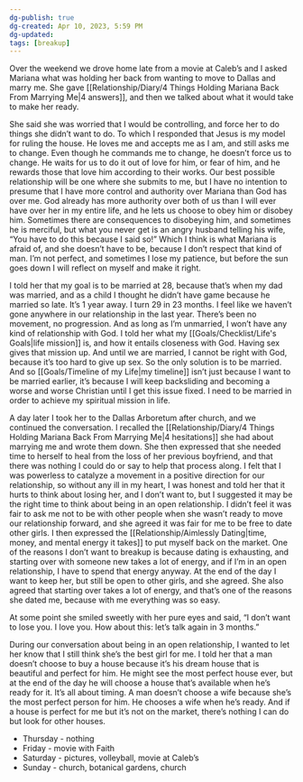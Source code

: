 ```yaml
---
dg-publish: true
dg-created: Apr 10, 2023, 5:59 PM
dg-updated: 
tags: [breakup]
---
```


Over the weekend we drove home late from a movie at Caleb’s and I asked Mariana what was holding her back from wanting to move to Dallas and marry me. She gave [[Relationship/Diary/4 Things Holding Mariana Back From Marrying Me\|4 answers]], and then we talked about what it would take to make her ready.

She said she was worried that I would be controlling, and force her to do things she didn’t want to do. To which I responded that Jesus is my model for ruling the house. He loves me and accepts me as I am, and still asks me to change. Even though he commands me to change, he doesn’t force us to change. He waits for us to do it out of love for him, or fear of him, and he rewards those that love him according to their works. Our best possible relationship will be one where she submits to me, but I have no intention to presume that I have more control and authority over Mariana than God has over me. God already has more authority over both of us than I will ever have over her in my entire life, and he lets us choose to obey him or disobey him. Sometimes there are consequences to disobeying him, and sometimes he is merciful, but what you never get is an angry husband telling his wife, “You have to do this because I said so!” Which I think is what Mariana is afraid of, and she doesn’t have to be, because I don’t respect that kind of man. I’m not perfect, and sometimes I lose my patience, but before the sun goes down I will reflect on myself and make it right.

I told her that my goal is to be married at 28, because that’s when my dad was married, and as a child I thought he didn’t have game because he married so late. It’s 1 year away. I turn 29 in 23 months. I feel like we haven’t gone anywhere in our relationship in the last year. There’s been no movement, no progression. And as long as I’m unmarried, I won’t have any kind of relationship with God. I told her what my [[Goals/Checklist/Life's Goals\|life mission]] is, and how it entails closeness with God. Having sex gives that mission up. And until we are married, I cannot be right with God, because it’s too hard to give up sex. So the only solution is to be married. And so [[Goals/Timeline of my Life\|my timeline]] isn’t just because I want to be married earlier, it’s because I will keep backsliding and becoming a worse and worse Christian until I get this issue fixed. I need to be married in order to achieve my spiritual mission in life.

A day later I took her to the Dallas Arboretum after church, and we continued the conversation. I recalled the [[Relationship/Diary/4 Things Holding Mariana Back From Marrying Me\|4 hesitations]] she had about marrying me and wrote them down. She then expressed that she needed time to herself to heal from the loss of her previous boyfriend, and that there was nothing I could do or say to help that process along. I felt that I was powerless to catalyze a movement in a positive direction for our relationship, so without any ill in my heart, I was honest and told her that it hurts to think about losing her, and I don’t want to, but I suggested it may be the right time to think about being in an open relationship. I didn’t feel it was fair to ask me not to be with other people when she wasn’t ready to move our relationship forward, and she agreed it was fair for me to be free to date other girls. I then expressed the [[Relationship/Aimlessly Dating\|time, money, and mental energy it takes]] to put myself back on the market. One of the reasons I don’t want to breakup is because dating is exhausting, and starting over with someone new takes a lot of energy, and if I’m in an open relationship, I have to spend that energy anyway. At the end of the day I want to keep her, but still be open to other girls, and she agreed. She also agreed that starting over takes a lot of energy, and that’s one of the reasons she dated me, because with me everything was so easy.

At some point she smiled sweetly with her pure eyes and said, “I don’t want to lose you. I love you. How about this: let’s talk again in 3 months.”

During our conversation about being in an open relationship, I wanted to let her know that I still think she’s the best girl for me. I told her that a man doesn’t choose to buy a house because it’s his dream house that is beautiful and perfect for him. He might see the most perfect house ever, but at the end of the day he will choose a house that’s available when he’s ready for it. It’s all about timing. A man doesn’t choose a wife because she’s the most perfect person for him. He chooses a wife when he’s ready. And if a house is perfect for me but it’s not on the market, there’s nothing I can do but look for other houses.

- Thursday - nothing
- Friday - movie with Faith
- Saturday - pictures, volleyball, movie at Caleb’s
- Sunday - church, botanical gardens, church